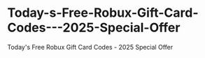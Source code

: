 # Today-s-Free-Robux-Gift-Card-Codes---2025-Special-Offer
Today's Free Robux Gift Card Codes - 2025 Special Offer
